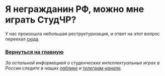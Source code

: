 # Я негражданин РФ, можно мне играть СтудЧР?

У нас произошла небольшая реструктуризация, и ответ на этот вопрос переехал [сюда](https://vk.com/@chgk_student-for-newcomers).

### [Вернуться на главную](https://vk.com/@chgk_student-studchr-faq)

*За остальной информацией о студенческих интеллектуальных играх в России следите в нащих [паблике](https://vk.com/chgk_student) и [телеграм-канале](https://t.me/chgk_student_ru).*
